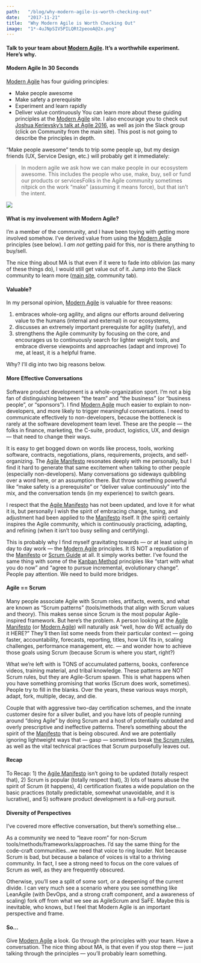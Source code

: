 ```yaml
---
path:	"/blog/why-modern-agile-is-worth-checking-out"
date:	"2017-11-21"
title:	"Why Modern Agile is Worth Checking Out"
image:	"1*-4uJNpSIV5PILQRt2peooA@2x.png"
---
```


#### Talk to your team about [Modern Agile](http://modernagile.org/). It’s a worthwhile experiment. Here’s why.

#### Modern Agile In 30 Seconds

[Modern Agile](http://modernagile.org/) has four guiding principles:

* Make people awesome
* Make safety a prerequisite
* Experiment and learn rapidly
* Deliver value continuously
You can learn more about these guiding principles at the [Modern Agile](http://modernagile.org/) site. I also encourage you to check out [Joshua Kerievsky’s talk at Agile 2016](https://www.agilealliance.org/resources/videos/modern-agile/), as well as join the Slack group (click on Community from the main site). This post is not going to describe the principles in depth.

“Make people awesome” tends to trip some people up, but my design friends (UX, Service Design, etc.) will probably get it immediately:


> In modern agile we ask how we can make people in our ecosystem awesome. This includes the people who use, make, buy, sell or fund our products or servicesFolks in the Agile community sometimes nitpick on the work “make” (assuming it means force), but that isn’t the intent.

![](/images/1*-4uJNpSIV5PILQRt2peooA@2x.png)

#### What is my involvement with Modern Agile?

I’m a member of the community, and I have been toying with getting more involved somehow. I’ve derived value from using the [Modern Agile](http://modernagile.org/) principles (see below). I *am not* getting paid for this, nor is there anything to buy/sell.

The nice thing about MA is that even if it were to fade into oblivion (as many of these things do), I would still get value out of it. Jump into the Slack community to learn more ([main site](http://modernagile.org/), community tab).

#### Valuable?

In my personal opinion, [Modern Agile](http://modernagile.org/) is valuable for three reasons:

1. embraces whole-org agility, and aligns our efforts around delivering value to the humans (internal and external) in our ecosystems,
2. discusses an extremely important prerequiste for agility (safety), and
3. strengthens the Agile community by focusing on the core, and encourages us to continuously search for lighter weight tools, and embrace diverse viewpoints and approaches (adapt and improve)
To me, at least, it is a helpful frame.

Why? I’ll dig into two big reasons below.

#### More Effective Conversations

Software product development is a whole-organization sport. I’m not a big fan of distinguishing between “the team” and “the business” (or “business people”, or “sponsors”). I find [Modern Agile](http://modernagile.org/) much easier to explain to non-developers, and more likely to trigger meaningful conversations. I need to communicate effectively to non-developers, because the bottleneck is rarely at the software development team level. These are the people — the folks in finance, marketing, the C-suite, product, logistics, UX, and design — that need to change their ways.

It is easy to get bogged down on words like process, tools, working software, contracts, negotiations, plans, requirements, projects, and self-organizing. The [Agile Manifesto](http://agilemanifesto.org/) resonates deeply with me personally, but I find it hard to generate that same excitement when talking to other people (especially non-developers). Many conversations go sideways quibbling over a word here, or an assumption there. But throw something powerful like “make safety is a prerequisite” or “deliver value continuously” into the mix, and the conversation tends (in my experience) to switch gears.

I respect that the [Agile Manifesto](http://agilemanifesto.org/) has not been updated, and love it for what it is, but personally I wish the spirit of embracing change, tuning, and adjustment had been applied to the [Manifesto](http://agilemanifesto.org/) itself. It (the spirit) certainly inspires the Agile community, which is continuously practicing, adapting, and refining (when it isn’t too busy selling and certifying).

This is probably why I find myself gravitating towards — or at least using in day to day work — the [Modern Agile](http://modernagile.org/) principles. It IS NOT a repudiation of the [Manifesto](http://agilemanifesto.org/) or [Scrum Guide](http://www.scrumguides.org/scrum-guide.html) at all. It simply works better. I’ve found the same thing with some of the [Kanban Method](http://www.djaa.com/principles-kanban-method-0) principles like “start with what you do now” and “agree to pursue incremental, evolutionary change”. People pay attention. We need to build more bridges.

#### Agile == Scrum

Many people associate Agile with Scrum roles, artifacts, events, and what are known as “Scrum patterns” (tools/methods that align with Scrum values and theory). This makes sense since Scrum is the most popular Agile-inspired framework. But here’s the problem. A person looking at the [Agile Manifesto](http://agilemanifesto.org/) (or [Modern Agile](http://modernagile.org/)) will naturally ask “well, how do WE actually do it HERE?” They’ll then list some needs from their particular context — going faster, accountability, forecasts, reporting, titles, how UX fits in, scaling challenges, performance management, etc. — and wonder how to achieve those goals using Scrum (because Scrum is where you start, right?)

What we’re left with is TONS of accumulated patterns, books, conference videos, training material, and tribal knowledge. These patterns are NOT Scrum rules, but they are Agile-Scrum spawn. This is what happens when you have something promising that works (Scrum does work, sometimes). People try to fill in the blanks. Over the years, these various ways morph, adapt, fork, multiple, decay, and die.

Couple that with aggressive two-day certification schemes, and the innate customer desire for a silver bullet, and you have lots of people running around “doing Agile” by doing Scrum and a host of potentially outdated and overly prescriptive and ineffective patterns. There’s something about the spirit of the [Manifesto](http://agilemanifesto.org/) that is being obscured. And we are potentially ignoring lightweight ways that — gasp — sometimes break [the Scrum rules](http://www.scrumguides.org/scrum-guide.html), as well as the vital technical practices that Scrum purposefully leaves out.

#### Recap

To Recap: 1) the [Agile Manifesto](http://agilemanifesto.org/) isn’t going to be updated (totally respect that), 2) Scrum is popular (totally respect that), 3) lots of teams abuse the spirit of Scrum (it happens), 4) certification fixates a wide population on the basic practices (totally predictable, somewhat unavoidable, and it is lucrative), and 5) software product development is a full-org pursuit.

#### Diversity of Perspectives

I’ve covered more effective conversation, but there’s something else…

As a community we need to “leave room” for non-Scrum tools/methods/frameworks/approaches. I’d say the same thing for the code-craft communities…we need that voice to ring louder. Not because Scrum is bad, but because a balance of voices is vital to a thriving community. In fact, I see a strong need to focus on the core values of Scrum as well, as they are frequently obscured.

Otherwise, you’ll see a split of some sort, or a deepening of the current divide. I can very much see a scenario where you see something like LeanAgile (with DevOps, and a strong craft component, and a awareness of scaling) fork off from what we see as AgileScrum and SaFE. Maybe this is inevitable, who knows, but I feel that Modern Agile is an important perspective and frame.

#### So…

Give [Modern Agile](http://modernagile.org/) a look. Go through the principles with your team. Have a conversation. The nice thing about MA, is that even if you stop there — just talking through the principles — you’ll probably learn something.

